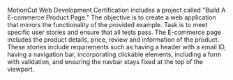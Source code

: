 MotionCut Web Development Certification includes a project called "Build A E-commerce Product Page." The objective is to create a web application that mirrors the functionality of the provided example. Task is to meet specific user stories and ensure that all tests pass. The E-commerce page includes the product details, price, review and information of the product. These stories include requirements such as having a header with a email ID, having a navigation bar, incorporating clickable elements, including a form with validation, and ensuring the navbar stays fixed at the top of the viewport. 
